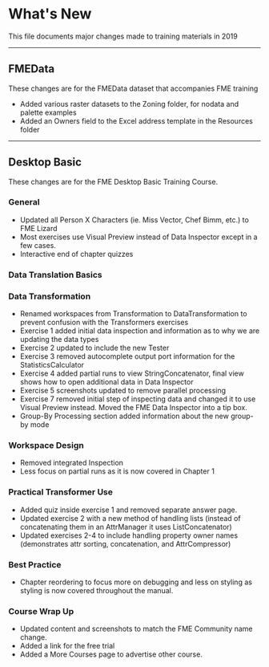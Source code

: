 # What's New #
This file documents major changes made to training materials in 2019

---

## FMEData ##
These changes are for the FMEData dataset that accompanies FME training

- Added various raster datasets to the Zoning folder, for nodata and palette examples
- Added an Owners field to the Excel address template in the Resources folder


---

## Desktop Basic ##
These changes are for the FME Desktop Basic Training Course.


### General ###
- Updated all Person X Characters (ie. Miss Vector, Chef Bimm, etc.) to FME Lizard
- Most exercises use Visual Preview instead of Data Inspector except in a few cases.
- Interactive end of chapter quizzes


### Data Translation Basics ###


### Data Transformation ###
- Renamed workspaces from Transformation to DataTransformation to prevent confusion with the Transformers exercises
- Exercise 1 added initial data inspection and information as to why we are updating the data types
- Exercise 2 updated to include the new Tester
- Exercise 3 removed autocomplete output port information for the StatisticsCalculator
- Exercise 4 added partial runs to  view StringConcatenator, final view shows how to open additional data in Data Inspector
- Exercise 5 screenshots updated to remove parallel processing
- Exercise 7 removed initial step of inspecting data and changed it to use Visual Preview instead. Moved the FME Data Inspector into a tip box.
- Group-By Processing section added information about the new group-by mode

### Workspace Design ###
- Removed integrated Inspection
- Less focus on partial runs as it is now covered in Chapter 1


### Practical Transformer Use ###
- Added quiz inside exercise 1 and removed separate answer page.
- Updated exercise 2 with a new method of handling lists (instead of concatenating them in an AttrManager it uses ListConcatenator)
- Updated exercises 2-4 to include handling property owner names (demonstrates attr sorting, concatenation, and AttrCompressor)


### Best Practice ###
- Chapter reordering to focus more on debugging and less on styling as styling is now covered throughout the manual.



### Course Wrap Up ###
- Updated content and screenshots to match the FME Community name change.
- Added a link for the free trial
- Added a More Courses page to advertise other course.
